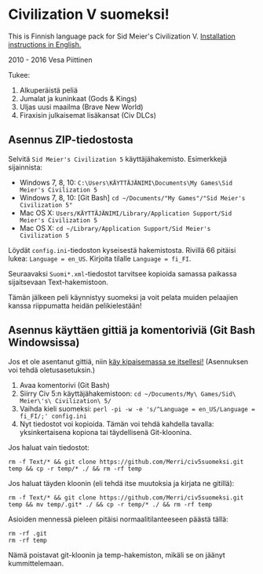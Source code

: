 # Civilization V suomeksi!

This is Finnish language pack for Sid Meier's Civilization V.
[Installation instructions in English.](https://github.com/Merri/civ5suomeksi/blob/master/INSTALL.MD)

2010 - 2016 Vesa Piittinen

Tukee:

1. Alkuperäistä peliä
2. Jumalat ja kuninkaat (Gods & Kings)
3. Uljas uusi maailma (Brave New World)
4. Firaxisin julkaisemat lisäkansat (Civ DLCs)


## Asennus ZIP-tiedostosta

Selvitä `Sid Meier's Civilization 5` käyttäjähakemisto. Esimerkkejä sijainnista:

- Windows 7, 8, 10: `C:\Users\KÄYTTÄJÄNIMI\Documents\My Games\Sid Meier's Civilization 5`
- Windows 7, 8, 10: [Git Bash] `cd ~/Documents/"My Games"/"Sid Meier's Civilization 5"`
- Mac OS X: `Users/KÄYTTÄJÄNIMI/Library/Application Support/Sid Meier's Civilization 5`
- Mac OS X: `cd ~/Library/Application Support/Sid Meier's Civilization 5`

Löydät `config.ini`-tiedoston kyseisestä hakemistosta. Rivillä 66 pitäisi lukea: `Language = en_US`.
Kirjoita tilalle `Language = fi_FI`.

Seuraavaksi `Suomi*.xml`-tiedostot tarvitsee kopioida samassa paikassa sijaitsevaan Text-hakemistoon.

Tämän jälkeen peli käynnistyy suomeksi ja voit pelata muiden pelaajien kanssa riippumatta heidän pelikielestään!


## Asennus käyttäen gittiä ja komentoriviä (Git Bash Windowsissa)

Jos et ole asentanut gittiä, niin [käy kipaisemassa se itsellesi!](https://git-scm.com/download) (Asennuksen voi tehdä oletusasetuksin.)

1. Avaa komentorivi (Git Bash)
2. Siirry Civ 5:n käyttäjähakemistoon: `cd ~/Documents/My\ Games/Sid\ Meier\'s\ Civilization\ 5/`
3. Vaihda kieli suomeksi: `perl -pi -w -e 's/^Language = en_US/Language = fi_FI/;' config.ini`
4. Nyt tiedostot voi kopioida. Tämän voi tehdä kahdella tavalla: yksinkertaisena kopiona tai täydellisenä Git-kloonina.

Jos haluat vain tiedostot:

	rm -f Text/* && git clone https://github.com/Merri/civ5suomeksi.git temp && cp -r temp/* ./ && rm -rf temp

Jos haluat täyden kloonin (eli tehdä itse muutoksia ja kirjata ne gitillä):

	rm -f Text/* && git clone https://github.com/Merri/civ5suomeksi.git temp && mv temp/.git* ./ && cp -r temp/* ./ && rm -rf temp


Asioiden mennessä pieleen pitäisi normaalitilanteeseen päästä tällä:

	rm -rf .git
	rm -rf temp

Nämä poistavat git-kloonin ja temp-hakemiston, mikäli se on jäänyt kummittelemaan.

